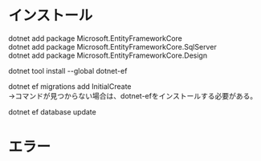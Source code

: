 ﻿
# インストール
dotnet add package Microsoft.EntityFrameworkCore  
dotnet add package Microsoft.EntityFrameworkCore.SqlServer  
dotnet add package Microsoft.EntityFrameworkCore.Design  
  

dotnet tool install --global dotnet-ef  
  
  
dotnet ef migrations add InitialCreate  
→コマンドが見つからない場合は、dotnet-efをインストールする必要がある。  

dotnet ef database update


# エラー


